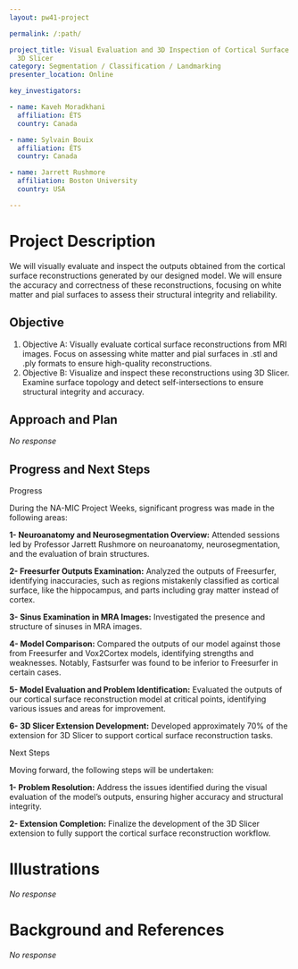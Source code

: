 ```yaml
---
layout: pw41-project

permalink: /:path/

project_title: Visual Evaluation and 3D Inspection of Cortical Surface Reconstructions from MRI Using
  3D Slicer
category: Segmentation / Classification / Landmarking
presenter_location: Online

key_investigators:

- name: Kaveh Moradkhani
  affiliation: ÉTS
  country: Canada

- name: Sylvain Bouix
  affiliation: ÉTS
  country: Canada

- name: Jarrett Rushmore
  affiliation: Boston University
  country: USA

---
```


# Project Description

<!-- Add a short paragraph describing the project. -->


We will visually evaluate and inspect the outputs obtained from the cortical surface reconstructions generated by our designed model. We will ensure the accuracy and correctness of these reconstructions, focusing on white matter and pial surfaces to assess their structural integrity and reliability.



## Objective

<!-- Describe here WHAT you would like to achieve (what you will have as end result). -->


1. Objective A: Visually evaluate cortical surface reconstructions from MRI images. Focus on assessing white matter and pial surfaces in .stl and .ply formats to ensure high-quality reconstructions.
2. Objective B: Visualize and inspect these reconstructions using 3D Slicer. Examine surface topology and detect self-intersections to ensure structural integrity and accuracy.



## Approach and Plan

<!-- Describe here HOW you would like to achieve the objectives stated above. -->


_No response_



## Progress and Next Steps

Progress

During the NA-MIC Project Weeks, significant progress was made in the following areas:


**1- Neuroanatomy and Neurosegmentation Overview:** Attended sessions led by Professor Jarrett Rushmore on neuroanatomy, neurosegmentation, and the evaluation of brain structures.

**2- Freesurfer Outputs Examination:** Analyzed the outputs of Freesurfer, identifying inaccuracies, such as regions mistakenly classified as cortical surface, like the hippocampus, and parts including gray matter instead of cortex.

**3- Sinus Examination in MRA Images:** Investigated the presence and structure of sinuses in MRA images.

**4- Model Comparison:** Compared the outputs of our model against those from Freesurfer and Vox2Cortex models, identifying strengths and weaknesses. Notably, Fastsurfer was found to be inferior to Freesurfer in certain cases.

**5- Model Evaluation and Problem Identification:** Evaluated the outputs of our cortical surface reconstruction model at critical points, identifying various issues and areas for improvement.

**6- 3D Slicer Extension Development:** Developed approximately 70% of the extension for 3D Slicer to support cortical surface reconstruction tasks.

Next Steps

Moving forward, the following steps will be undertaken:


**1- Problem Resolution:** Address the issues identified during the visual evaluation of the model’s outputs, ensuring higher accuracy and structural integrity.

**2- Extension Completion:** Finalize the development of the 3D Slicer extension to fully support the cortical surface reconstruction workflow.



# Illustrations

<!-- Add pictures and links to videos that demonstrate what has been accomplished. -->


_No response_



# Background and References

<!-- If you developed any software, include link to the source code repository.
     If possible, also add links to sample data, and to any relevant publications. -->


_No response_
